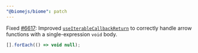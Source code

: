 ```yaml
---
"@biomejs/biome": patch
---
```


Fixed [#6617](https://github.com/biomejs/biome/issues/6617): Improved [`useIterableCallbackReturn`](https://biomejs.dev/linter/rules/use-iterable-callback-return/) to correctly handle arrow functions with a single-expression `void` body.

```js
[].forEach(() => void null);
```
